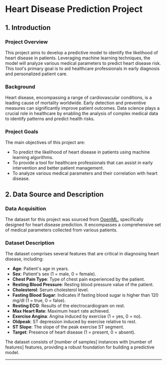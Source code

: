 # Heart Disease Prediction Project

## 1. Introduction

### Project Overview
This project aims to develop a predictive model to identify the likelihood of heart disease in patients. Leveraging machine learning techniques, the model will analyze various medical parameters to predict heart disease risk. This tool's primary goal is to aid healthcare professionals in early diagnosis and personalized patient care.

### Background
Heart disease, encompassing a range of cardiovascular conditions, is a leading cause of mortality worldwide. Early detection and preventive measures can significantly improve patient outcomes. Data science plays a crucial role in healthcare by enabling the analysis of complex medical data to identify patterns and predict health risks.

### Project Goals
The main objectives of this project are:
- To predict the likelihood of heart disease in patients using machine learning algorithms.
- To provide a tool for healthcare professionals that can assist in early intervention and better patient management.
- To analyze various medical parameters and their correlation with heart disease.

## 2. Data Source and Description

### Data Acquisition
The dataset for this project was sourced from [OpenML](https://www.openml.org/search?type=data&status=active&id=43672), specifically designed for heart disease prediction. It encompasses a comprehensive set of medical parameters collected from various patients.

### Dataset Description
The dataset comprises several features that are critical in diagnosing heart disease, including:
- **Age**: Patient's age in years.
- **Sex**: Patient's sex (1 = male, 0 = female).
- **Chest Pain Type**: Type of chest pain experienced by the patient.
- **Resting Blood Pressure**: Resting blood pressure value of the patient.
- **Cholesterol**: Serum cholesterol level.
- **Fasting Blood Sugar**: Indicates if fasting blood sugar is higher than 120 mg/dl (1 = true, 0 = false).
- **Resting ECG**: Results of the electrocardiogram on rest.
- **Max Heart Rate**: Maximum heart rate achieved.
- **Exercise Angina**: Angina induced by exercise (1 = yes, 0 = no).
- **Oldpeak**: ST depression induced by exercise relative to rest.
- **ST Slope**: The slope of the peak exercise ST segment.
- **Target**: Presence of heart disease (1 = present, 0 = absent).

The dataset consists of [number of samples] instances with [number of features] features, providing a robust foundation for building a predictive model.
****

